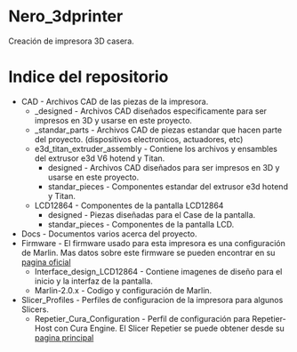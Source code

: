 # Nero_3dprinter
Creación de impresora 3D casera.

# Indice del repositorio
* CAD - Archivos CAD de las piezas de la impresora.
  * _designed - Archivos CAD diseñados especificamente para ser impresos en 3D y usarse en este proyecto.
  * _standar_parts - Archivos CAD de piezas estandar que hacen parte del proyecto. (dispositivos electronicos, actuadores, etc)
  * e3d_titan_extruder_assembly - Contiene los archivos y ensambles del extrusor e3d V6 hotend y Titan.
    * designed - Archivos CAD diseñados para ser impresos en 3D y usarse en este proyecto.
    * standar_pieces - Componentes estandar del extrusor e3d hotend y Titan.
  * LCD12864 - Componentes de la pantalla LCD12864
    * designed - Piezas diseñadas para el Case de la pantalla.
    * standar_pieces - Componentes de la pantalla LCD.
* Docs - Documentos varios acerca del proyecto.
* Firmware - El firmware usado para esta impresora es una configuración de Marlin. Mas datos sobre este firmware se pueden encontrar en su [pagina oficial](https://marlinfw.org/)
  * Interface_design_LCD12864 - Contiene imagenes de diseño para el inicio y la interfaz de la pantalla.
  * Marlin-2.0.x - Codigo y configuración de Marlin.
* Slicer_Profiles - Perfiles de configuracion de la impresora para algunos Slicers.
  * Repetier_Cura_Configuration - Perfil de configuración para Repetier-Host con Cura Engine. El Slicer Repetier se puede obtener desde su [pagina principal](https://www.repetier.com/)
